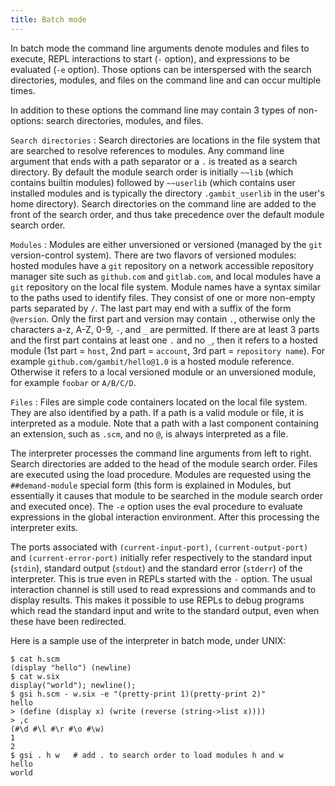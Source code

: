 ```yaml
---
title: Batch mode
---
```


In batch mode the command line arguments denote modules and files to execute,
REPL interactions to start (`-` option), and expressions to be evaluated (`-e`
option). Those options can be interspersed with the search directories, modules,
and files on the command line and can occur multiple times.

In addition to these options the command line may contain 3 types of
non-options: search directories, modules, and files.

`Search directories`
: Search directories are locations in the file system that are searched to resolve
references to modules. Any command line argument that ends with a path separator
or a `.` is treated as a search directory. By default the module search order is
initially `~~lib` (which contains builtin modules) followed by `~~userlib`
(which contains user installed modules and is typically the directory
`.gambit_userlib` in the user's home directory). Search directories on the
command line are added to the front of the search order, and thus take
precedence over the default module search order.

`Modules`
: Modules are either unversioned or versioned (managed by the `git` version-control
system). There are two flavors of versioned modules: hosted modules have a `git`
repository on a network accessible repository manager site such as `github.com`
and `gitlab.com`, and local modules have a `git` repository on the local file
system. Module names have a syntax similar to the paths used to identify files.
They consist of one or more non-empty parts separated by `/`. The last part may
end with a suffix of the form `@version`. Only the first part and version may
contain `.`, otherwise only the characters a-z, A-Z, 0-9, `-`, and `_` are
permitted. If there are at least 3 parts and the first part contains at least
one `.` and no `_`, then it refers to a hosted module (1st part = `host`, 2nd part
= `account`, 3rd part = `repository name`). For example
`github.com/gambit/hello@1.0` is a hosted module reference. Otherwise it refers
to a local versioned module or an unversioned module, for example `foobar` or
`A/B/C/D`.

`Files`
: Files are simple code containers located on the local file system. They are also
identified by a path. If a path is a valid module or file, it is interpreted as
a module. Note that a path with a last component containing an extension, such
as `.scm`, and no `@`, is always interpreted as a file.

The interpreter processes the command line arguments from left to right. Search
directories are added to the head of the module search order. Files are executed
using the load procedure. Modules are requested using the `##demand-module`
special form (this form is explained in Modules, but essentially it causes that
module to be searched in the module search order and executed once). The `-e`
option uses the eval procedure to evaluate expressions in the global interaction
environment. After this processing the interpreter exits.

The ports associated with `(current-input-port)`, `(current-output-port)` and
`(current-error-port)` initially refer respectively to the standard input
(`stdin`), standard output (`stdout`) and the standard error (`stderr`) of the
interpreter. This is true even in REPLs started with the `-` option. The usual
interaction channel is still used to read expressions and commands and to
display results. This makes it possible to use REPLs to debug programs which
read the standard input and write to the standard output, even when these have
been redirected.

Here is a sample use of the interpreter in batch mode, under UNIX:

```shell
$ cat h.scm
(display "hello") (newline)
$ cat w.six
display("world"); newline();
$ gsi h.scm - w.six -e "(pretty-print 1)(pretty-print 2)"
hello
> (define (display x) (write (reverse (string->list x))))
> ,c
(#\d #\l #\r #\o #\w)
1
2
$ gsi . h w   # add . to search order to load modules h and w
hello
world
```

